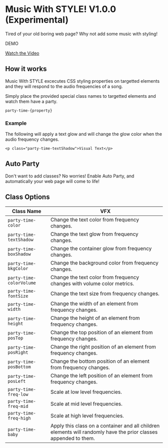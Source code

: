 # Music With STYLE! V1.0.0 (Experimental)

Tired of your old boring web page? Why not add some music with styling!

<a hreg="https://shuavaz89.github.io/music-with-style/">DEMO</a>

<a target="_blank" href="https://www.youtube.com/watch?v=L_qJz20Fwyo">Watch the Video</a>

## How it works

Music With STYLE excecutes CSS styling properties on targetted elements and they will respond to the audio frequencies of a song. 

Simply place the provided special class names to targetted elements and watch them have a party.

`party-time-{property}`

### Example

The following will apply a text glow and will change the glow color when the audio frequency changes.

`<p class="party-time-textShadow">Visual Text</p>`

## Auto Party

Don't want to add classes? No worries! Enable Auto Party, and automatically your web page will come to life!

## Class Options

| Class Name  | VFX |
| ------------- | ------------- |
| `party-time-color`  | Change the text color from frequency changes. |
| `party-time-textShadow`  | Change the text glow from frequency changes.  |
| `party-time-boxShadow`  | Change the container glow from frequency changes.  |
| `party-time-bkgColor`  | Change the background color from frequency changes.  |
| `party-time-colorVolume`  | Change the text color from frequency changes with volume color metrics.  |
| `party-time-fontSize`  | Change the text size from frequency changes.  |
| `party-time-width`  | Change the width of an element from frequency changes.  |
| `party-time-height`  | Change the height of an element from frequency changes.  |
| `party-time-posTop`  | Change the top position of an element from frequency changes.  |
| `party-time-posRight`  | Change the right position of an element from frequency changes.  |
| `party-time-posBottom`  | Change the bottom position of an element from frequency changes.  |
| `party-time-posLeft`  | Change the left position of an element from frequency changes.  |
| `party-time-freq-low`  | Scale at low level frequencies.  |
| `party-time-freq-mid`  | Scale at mid level frequencies.  |
| `party-time-freq-high`  | Scale at high level frequencies.  |
| `party-time-baby`  | Apply this class on a container and all children elements will randomly have the prior classes appended to them.  |
